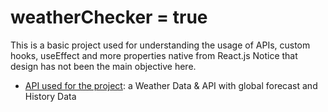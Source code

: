 # weatherChecker = true

This is a basic project used for understanding the usage of APIs, custom hooks, useEffect and more properties native from React.js
Notice that design has not been the main objective here.


- [API used for the project](https://www.visualcrossing.com/): a Weather Data & API with global forecast and History Data
